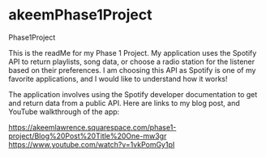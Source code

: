 # akeemPhase1Project
Phase1Project

This is the readMe for my Phase 1 Project. My application uses the Spotify API to return playlists, song data, or choose a radio station for the listener based on their preferences. I am choosing this API as Spotify is one of my favorite applications, and I would like to understand how it works!

The application involves using the Spotify developer documentation to get and return data from a public API. Here are links to my blog post, and YouTube walkthrough of the app:

https://akeemlawrence.squarespace.com/phase1-project/Blog%20Post%20Title%20One-mw3gr
https://www.youtube.com/watch?v=1vkPomGy1pI

